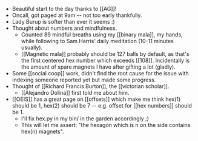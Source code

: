 - Beautiful start to the day thanks to [[AG]]!
- Oncall, got paged at 9am -- not too early thankfully.
- Lady Burup is softer than ever it seems :)
- Thought about numbers and mindfulness.
  - Counted 89 mindful breaths using my [[binary mala]], my hands, while following to Sam Harris' daily meditation (10-11 minutes usually).
  - [[Magnetic mala]] probably should be 127 balls by default, as that's the first centered hex number which exceeds [[108]]. Incidentally is the amount of spare magnets I have after gifting a lot (gladly).
- Some [[social coop]] work, didn't find the root cause for the issue with indexing someone reported yet but made some progress.
- Thought of [[Richard Francis Burton]], the [[victorian scholar]].
  - [[Alejandro Dolina]] first told me about him.
- [[OEIS]] has a great page on [[offsets]] which make me think hex(1) should be 1, hex(2) should be 7 -- e.g. offset for [[hex numbers]] should be 1.
  - I'll fix hex.py in my bin/ in the garden accordingly ;)
  - This will let me assert: "the hexagon which is n on the side contains hex(n) magnets".

